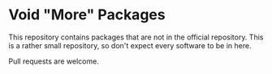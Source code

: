 # Void "More" Packages

This repository contains packages that are not in the official repository.
This is a rather small repository, so don't expect every software to be in here.

Pull requests are welcome.
